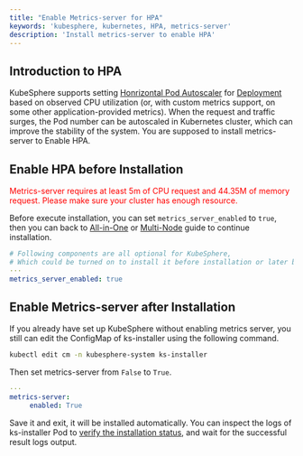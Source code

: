 ```yaml
---
title: "Enable Metrics-server for HPA"
keywords: 'kubesphere, kubernetes, HPA, metrics-server'
description: 'Install metrics-server to enable HPA'
---
```


## Introduction to HPA

KubeSphere supports setting [Honrizontal Pod Autoscaler](https://kubernetes.io/docs/tasks/run-application/horizontal-pod-autoscale/) for [Deployment](https://kubernetes.io/docs/concepts/workloads/controllers/deployment/)  based on observed CPU utilization (or, with custom metrics support, on some other application-provided metrics). When the request and traffic surges, the Pod number can be autoscaled in Kubernetes cluster, which can improve the stability of the system. You are supposed to install metrics-server to Enable HPA.

## Enable HPA before Installation

<font color=red>Metrics-server requires at least 5m of CPU request and 44.35M of memory request. Please make sure your cluster has enough resource.</font>

Before execute installation, you can set `metrics_server_enabled` to `true`, then you can back to [All-in-One](../all-in-one) or [Multi-Node](../multi-node) guide to continue installation.

```yaml
# Following components are all optional for KubeSphere,
# Which could be turned on to install it before installation or later by updating its value to true
···
metrics_server_enabled: true
```

## Enable Metrics-server after Installation

If you already have set up KubeSphere without enabling metrics server, you still can edit the ConfigMap of ks-installer using the following command.

```bash
kubectl edit cm -n kubesphere-system ks-installer
```

Then set metrics-server from `False` to `True`.

```yaml
···
metrics-server:
     enabled: True
```

Save it and exit, it will be installed automatically. You can inspect the logs of ks-installer Pod to [verify the installation status](../verify-components), and wait for the successful result logs output.
